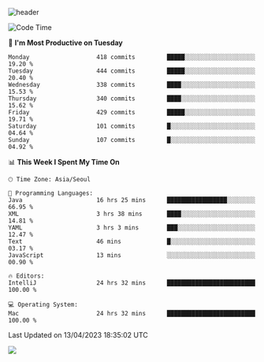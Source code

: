 ![header](https://capsule-render.vercel.app/api?type=Egg&color=timeAuto&height=300&section=header&text=PoPo&fontSize=90&animation=fadeIn)

  <!--START_SECTION:waka-->
![Code Time](http://img.shields.io/badge/Code%20Time-671%20hrs%2024%20mins-blue)

📅 **I'm Most Productive on Tuesday** 

```text
Monday                   418 commits         █████░░░░░░░░░░░░░░░░░░░░   19.20 % 
Tuesday                  444 commits         █████░░░░░░░░░░░░░░░░░░░░   20.40 % 
Wednesday                338 commits         ████░░░░░░░░░░░░░░░░░░░░░   15.53 % 
Thursday                 340 commits         ████░░░░░░░░░░░░░░░░░░░░░   15.62 % 
Friday                   429 commits         █████░░░░░░░░░░░░░░░░░░░░   19.71 % 
Saturday                 101 commits         █░░░░░░░░░░░░░░░░░░░░░░░░   04.64 % 
Sunday                   107 commits         █░░░░░░░░░░░░░░░░░░░░░░░░   04.92 % 
```


📊 **This Week I Spent My Time On** 

```text
🕑︎ Time Zone: Asia/Seoul

💬 Programming Languages: 
Java                     16 hrs 25 mins      █████████████████░░░░░░░░   66.95 % 
XML                      3 hrs 38 mins       ████░░░░░░░░░░░░░░░░░░░░░   14.81 % 
YAML                     3 hrs 3 mins        ███░░░░░░░░░░░░░░░░░░░░░░   12.47 % 
Text                     46 mins             █░░░░░░░░░░░░░░░░░░░░░░░░   03.17 % 
JavaScript               13 mins             ░░░░░░░░░░░░░░░░░░░░░░░░░   00.90 % 

🔥 Editors: 
IntelliJ                 24 hrs 32 mins      █████████████████████████   100.00 % 

💻 Operating System: 
Mac                      24 hrs 32 mins      █████████████████████████   100.00 % 
```


 Last Updated on 13/04/2023 18:35:02 UTC
<!--END_SECTION:waka-->



<img src="https://capsule-render.vercel.app/api?type=Egg&color=timeAuto&height=300&section=footer&text=PoPo&fontSize=90&animation=fadeIn&reversal=true" />
